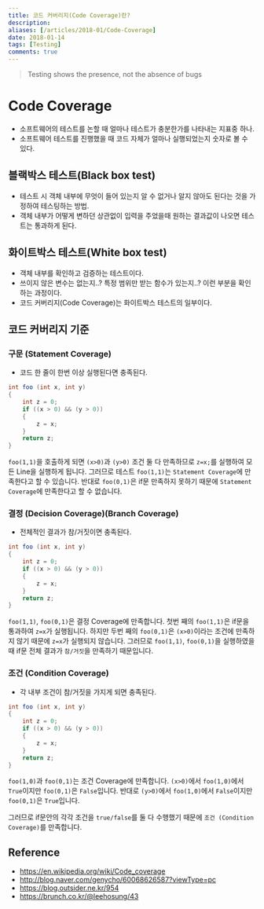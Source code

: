 ```yaml
---
title: 코드 커버리지(Code Coverage)란?
description: 
aliases: [/articles/2018-01/Code-Coverage]
date: 2018-01-14
tags: [Testing]
comments: true
---
```


> Testing shows the presence, not the absence of bugs

# Code Coverage
- 소프트웨어의 테스트를 논할 때 얼마나 테스트가 충분한가를 나타내는 지표중 하나.
- 소프트웨어 테스트를 진행했을 때 코드 자체가 얼마나 실행되었는지 숫자로 볼 수 있다.

## 블랙박스 테스트(Black box test)
- 테스트 시 객체 내부에 무엇이 들어 있는지 알 수 없거나 알지 않아도 된다는 것을 가정하여 테스팅하는 방법.
- 객체 내부가 어떻게 변하던 상관없이 입력을 주었을때 원하는 결과값이 나오면 테스트는 통과하게 된다.

## 화이트박스 테스트(White box test)
- 객체 내부를 확인하고 검증하는 테스트이다.
- 쓰이지 않은 변수는 없는지..? 특정 범위만 받는 함수가 있는지..? 이런 부분을 확인하는 과정이다.
- 코드 커버리지(Code Coverage)는 화이트박스 테스트의 일부이다.

## 코드 커버리지 기준
### 구문 (Statement Coverage)
- 코드 한 줄이 한번 이상 실행된다면 충족된다.

```java
int foo (int x, int y)
{
    int z = 0;
    if ((x > 0) && (y > 0))
    {
        z = x;
    }
    return z;
}
```

`foo(1,1)`을 호출하게 되면 `(x>0)`과 `(y>0)` 조건 둘 다 만족하므로 `z=x;`를 실행하여 모든 Line을 실행하게 됩니다.
그러므로 테스트 `foo(1,1)`는 `Statement Coverage`에 만족한다고 할 수 있습니다.
반대로 `foo(0,1)`은 if문 만족하지 못하기 때문에 `Statement Coverage`에 만족한다고 할 수 없습니다.

### 결정 (Decision Coverage)(Branch Coverage)
- 전체적인 결과가 참/거짓이면 충족된다.

```java
int foo (int x, int y)
{
    int z = 0;
    if ((x > 0) && (y > 0))
    {
        z = x;
    }
    return z;
}
```

`foo(1,1)`, `foo(0,1)`은 결정 Coverage에 만족합니다. 첫번 째의 `foo(1,1)`은 if문을 통과하여 `z=x`가 실행됩니다.
하지만 두번 째의 `foo(0,1)`은 `(x>0)`이라는 조건에 만족하지 않기 때문에 `z=x`가 실행되지 않습니다.
그러므로 `foo(1,1)`, `foo(0,1)`을 실행하였을 때 if문 전체 결과가 `참/거짓`을 만족하기 때문입니다.

### 조건 (Condition Coverage)
- 각 내부 조건이 참/거짓을 가지게 되면 충족된다.

```java
int foo (int x, int y)
{
    int z = 0;
    if ((x > 0) && (y > 0))
    {
        z = x;
    }
    return z;
}
```
`foo(1,0)`과 `foo(0,1)`는 조건 Coverage에 만족합니다.
`(x>0)`에서 `foo(1,0)`에서 `True`이지만 `foo(0,1)`은 `False`입니다.
반대로 `(y>0)`에서 `foo(1,0)`에서 `False`이지만 `foo(0,1)`은 `True`입니다.

그러므로 if문안의 각각 조건을 `true/false`를 둘 다 수행했기 때문에 `조건 (Condition Coverage)`를 만족합니다.


## Reference
- <https://en.wikipedia.org/wiki/Code_coverage>
- <http://blog.naver.com/genycho/60068626587?viewType=pc>
- <https://blog.outsider.ne.kr/954>
- <https://brunch.co.kr/@leehosung/43>
